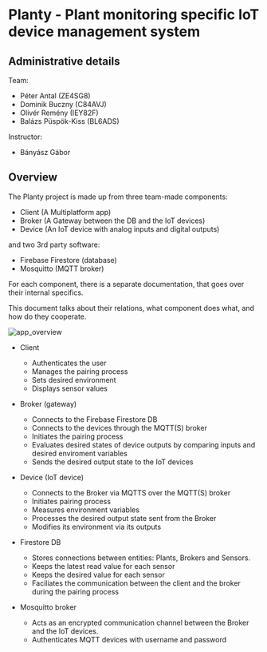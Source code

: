 # Planty - Plant monitoring specific IoT device management system

## Administrative details

Team:
- Péter Antal (ZE4SG8)
- Dominik Buczny (C84AVJ)
- Olivér Remény (IEY82F)
- Balázs Püspök-Kiss (BL6ADS)

Instructor:
- Bányász Gábor

## Overview

The Planty project is made up from three team-made components:

- Client (A Multiplatform app)
- Broker (A Gateway between the DB and the IoT devices)
- Device (An IoT device with analog inputs and digital outputs)

and two 3rd party software:
- Firebase Firestore (database)
- Mosquitto (MQTT broker)

For each component, there is a separate documentation, that goes over their internal specifics.

This document talks about their relations, what component does what, and how do they cooperate.

![app_overview](https://github.com/HLCaptain/planty/assets/25034625/8866dacd-8658-4f65-9d0e-2df7d600e38f)


- Client
  - Authenticates the user
  - Manages the pairing process
  - Sets desired environment
  - Displays sensor values

- Broker (gateway)
  - Connects to the Firebase Firestore DB
  - Connects to the devices through the MQTT(S) broker
  - Initiates the pairing process
  - Evaluates desired states of device outputs by comparing inputs and desired enviroment variables
  - Sends the desired output state to the IoT devices

- Device (IoT device)
  - Connects to the Broker via MQTTS over the MQTT(S) broker
  - Initiates pairing process
  - Measures environment variables
  - Processes the desired output state sent from the Broker
  - Modifies its environment via its outputs

- Firestore DB
  - Stores connections between entities: Plants, Brokers and Sensors.
  - Keeps the latest read value for each sensor
  - Keeps the desired value for each sensor
  - Faciliates the communication between the client and the broker during the pairing process

- Mosquitto broker
  - Acts as an encrypted communication channel between the Broker and the IoT devices. 
  - Authenticates MQTT devices with username and password
